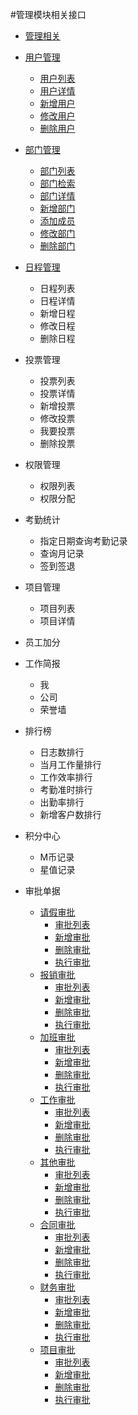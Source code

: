 #管理模块相关接口

* [管理相关](./aboutmg/README.md)
 * [用户管理](./aboutmg/users.md)
   * [用户列表](./aboutmg/users.md)
   * [用户详情](./aboutmg/users.md)
   * [新增用户](./aboutmg/users.md)
   * [修改用户](./aboutmg/users.md)
   * [删除用户](./aboutmg/users.md)
 * [部门管理](./aboutmg/depts.md)
   * [部门列表](./aboutmg/depts.md)
   * [部门检索](./aboutmg/depts.md)
   * [部门详情](./aboutmg/depts.md)
   * [新增部门](./aboutmg/depts.md)
   * [添加成员](./aboutmg/depts.md)
   * [修改部门](./aboutmg/depts.md)
   * [删除部门](./aboutmg/depts.md)
 * [日程管理](./aboutmg/depts.md)
   * 日程列表
   * 日程详情
   * 新增日程
   * 修改日程
   * 删除日程
 * 投票管理
   * 投票列表
   * 投票详情
   * 新增投票
   * 修改投票
   * 我要投票
   * 删除投票
 * 权限管理
   * 权限列表
   * 权限分配
 * 考勤统计
   * 指定日期查询考勤记录
   * 查询月记录
   * 签到签退
 * 项目管理
   * 项目列表
   * 项目详情
 * 员工加分
 * 工作简报
   * 我
   * 公司
   * 荣誉墙
 * 排行榜
   * 日志数排行
   * 当月工作量排行
   * 工作效率排行
   * 考勤准时排行
   * 出勤率排行
   * 新增客户数排行
 * 积分中心
   * M币记录
   * 星值记录
   


* 审批单据
    * [请假审批](./approval/leave.md)
      * [审批列表](./approval/leave.md)
      * [新增审批](./approval/leave.md)
      * [删除审批](./approval/leave.md)
      * [执行审批](./approval/leave.md)
    * [报销审批](./approval/expense.md)
      * [审批列表](./approval/expense.md)
      * [新增审批](./approval/expense.md)
      * [删除审批](./approval/expense.md)
      * [执行审批](./approval/expense.md)
    * [加班审批](./approval/overtime.md)
      * [审批列表](./approval/overtime.md)
      * [新增审批](./approval/overtime.md)
      * [删除审批](./approval/overtime.md)
      * [执行审批](./approval/overtime.md)
    * [工作审批](../app/tasks.md)
      * [审批列表](../app/tasks.md)
      * [新增审批](../app/tasks.md)
      * [删除审批](../app/tasks.md)
      * [执行审批](../app/tasks.md)
    * [其他审批](./approval/other.md)
      * [审批列表](./approval/other.md)
      * [新增审批](./approval/other.md)
      * [删除审批](./approval/other.md)
      * [执行审批](./approval/other.md)
    * [合同审批](./approval/contracts.md)
      * [审批列表](./approval/contracts.md)
      * [新增审批](./approval/contracts.md)
      * [删除审批](./approval/contracts.md)
      * [执行审批](./approval/contracts.md)
    * [财务审批](./approval/finance.md)
      * [审批列表](./approval/finance.md)
      * [新增审批](./approval/finance.md)
      * [删除审批](./approval/finance.md)
      * [执行审批](./approval/finance.md)
    * [项目审批](./approval/project.md)
      * [审批列表](./approval/project.md)
      * [新增审批](./approval/project.md)
      * [删除审批](./approval/project.md)
      * [执行审批](./approval/project.md)